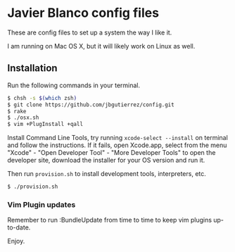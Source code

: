 # Javier Blanco config files

These are config files to set up a system the way I like it.

I am running on Mac OS X, but it will likely work on Linux as well.

## Installation

Run the following commands in your terminal.

```bash
$ chsh -s $(which zsh)
$ git clone https://github.com/jbgutierrez/config.git
$ rake
$ ./osx.sh
$ vim +PlugInstall +qall
```

Install Command Line Tools, try running `xcode-select --install` on
terminal and follow the instructions.  If it fails, open Xcode.app,
select from the menu "Xcode" - "Open Developer Tool" - "More Developer
Tools" to open the developer site, download the installer for your OS
version and run it.

Then run `provision.sh` to install development tools, interpreters, etc.

```bash
$ ./provision.sh
```

### Vim Plugin updates

Remember to run :BundleUpdate from time to time to keep vim plugins up-to-date.

Enjoy.
